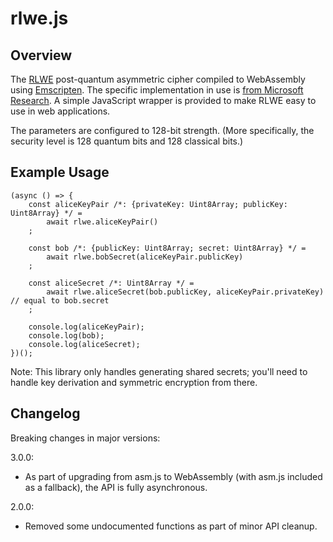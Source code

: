 # rlwe.js

## Overview

The [RLWE](https://en.wikipedia.org/wiki/Ring_learning_with_errors_key_exchange) post-quantum asymmetric
cipher compiled to WebAssembly using [Emscripten](https://github.com/kripken/emscripten).
The specific implementation in use is [from Microsoft Research](https://research.microsoft.com/en-us/projects/latticecrypto).
A simple JavaScript wrapper is provided to make RLWE easy to use in web applications.

The parameters are configured to 128-bit strength. (More specifically, the security level is
128 quantum bits and 128 classical bits.)

## Example Usage

	(async () => {
		const aliceKeyPair /*: {privateKey: Uint8Array; publicKey: Uint8Array} */ =
			await rlwe.aliceKeyPair()
		;

		const bob /*: {publicKey: Uint8Array; secret: Uint8Array} */ =
			await rlwe.bobSecret(aliceKeyPair.publicKey)
		;

		const aliceSecret /*: Uint8Array */ =
			await rlwe.aliceSecret(bob.publicKey, aliceKeyPair.privateKey) // equal to bob.secret
		;

		console.log(aliceKeyPair);
		console.log(bob);
		console.log(aliceSecret);
	})();

Note: This library only handles generating shared secrets; you'll need to handle key derivation
and symmetric encryption from there.

## Changelog

Breaking changes in major versions:

3.0.0:

* As part of upgrading from asm.js to WebAssembly (with asm.js included as a fallback),
the API is fully asynchronous.

2.0.0:

* Removed some undocumented functions as part of minor API cleanup.
